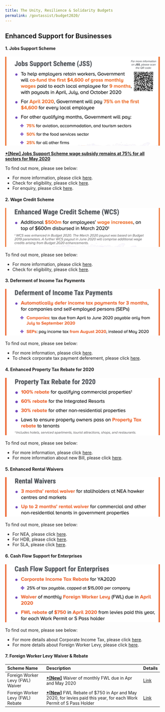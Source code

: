 ```yaml
---
title: The Unity, Resilience & Solidarity Budgets 
permalink: /govtassist/budget2020/
---
```


## **Enhanced Support for Businesses**

#### **1. Jobs Support Scheme**

![Jobs Support Scheme](/images/jssinfo_updated.png "Jobs Support Scheme")

**<ins>*[New] Jobs Support Scheme wage subsidy remains at 75% for all sectors for May 2020</ins>**

To find out more, please see below:
- For more information, please click <a target="_blank" href="https://go.gov.sg/jssapplication">here</a>.
- Check for eligibility, please click <a target="_blank" href="https://go.gov.sg/jsseligibility">here</a>.
- For enquiry, please click <a target="_blank" href="https://go.gov.sg/irasenquiry">here</a>.


#### **2. Wage Credit Scheme**

![Wage Credit Scheme](/images/wcsinfo_updated.png "Wage Credit Scheme")

To find out more, please see below:
- For more information, please click <a target="_blank" href="https://go.gov.sg/wcsapplication">here</a>.
- Check for eligibility, please click <a target="_blank" href="https://go.gov.sg/wcseligibility">here</a>.


#### **3. Deferment of Income Tax Payments**

![Deferment of Income Tax Payments](/images/defertax_updated.png "Deferment of Income Tax Payments")

To find out more, please see below:
- For more information, please click <a target="_blank" href="https://go.gov.sg/deferinfo">here</a>.
- To check corporate tax payment deferement, please click <a target="_blank" href="https://go.gov.sg/defercal">here</a>.


#### **4. Enhanced Property Tax Rebate for 2020**

![Enhanced Property Tax Rebate for 2020](/images/propertytax_updated.png "Enhanced Property Tax Rebate for 2020")

To find out more, please see below:
- For more information, please click <a target="_blank" href="https://go.gov.sg/propertytaxrebate">here</a>.
- For more information about new Bill, please click <a target="_blank" href="https://go.gov.sg/newbill">here</a>.


#### **5. Enhanced Rental Waivers**

![Enhanced Rental Waivers](/images/rentalwaiver_updated.png "Enhanced Rental Waivers")

To find out more, please see below:
- For NEA, please click <a target="_blank" href="https://go.gov.sg/nearebate">here</a>.
- For HDB, please click <a target="_blank" href="https://go.gov.sg/hdbrebate">here</a>.
- For SLA, please click <a target="_blank" href="https://go.gov.sg/slarebate">here</a>.


#### **6. Cash Flow Support for Enterprises**

![Cash Flow Support for Enterprises](/images/cashflow_updated.png "Cash Flow Support for Enterprises")

To find out more, please see below:
- For more details about Corporate Income Tax, please click <a target="_blank" href="https://go.gov.sg/corporateincometax">here</a>.
- For more details about Foreign Worker Levy, please click <a target="_blank" href="https://go.gov.sg/fwlwaiver">here</a>.


#### **7. Foreign Worker Levy Waiver & Rebate**

|Scheme Name|Description|Details|
|:---|:---|:---|
|Foreign Worker Levy (FWL) Waiver|**<ins>*[New]</ins>** Waiver of monthly FWL due in Apr and May 2020|<a target="_blank" href="https://go.gov.sg/fwlwaiver">Link</a>|
|Foreign Worker Levy (FWL) Rebate|**<ins>*[New]</ins>** FWL Rebate of $750 in Apr and May 2020, for levies paid this year, for each Work Permit of S Pass Holder|<a target="_blank" href="https://go.gov.sg/fwlwaiver">Link</a>|
